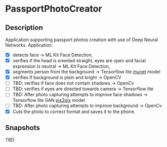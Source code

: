 # PassportPhotoCreator

## Description

Application supporting passport photos creation with use of Deep Neural Networks. Application:
- [x] detects face -> ML Kit Face Detection,
- [x] verifies if the head is oriented straight, eyes are open and facial expression is neutral -> ML Kit Face Detection,
- [x] segments person from the background -> Tensorflow lite [munet](https://github.com/tensorflow/examples/tree/master/lite/examples/image_segmentation/android) model
- [x] verifies if background is plain and bright -> OpenCV
- [ ] TBD: verifies if face does not contain shadows -> OpenCv
- [ ] TBD: verifies if eyes are directed towards camera -> Tensorflow lite
- [ ] TBD: After photo capturing attempts to improve face shadows -> Tensorflow lite GAN [pix2pix](https://github.com/affinelayer/pix2pix-tensorflow) model
- [ ] TBD: After photo capturing attempts to improve background -> OpenCv
- [x] Cuts the photo to correct format and saves it to the phone.

## Snapshots

TBD